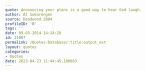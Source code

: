 ```yaml
---
quote: Announcing your plans is a good way to hear God laugh.
author: Al Swearengen
source: Deadwood 2004
profileID: '0'
tags: ''
date: 09-03-2014 14:24:28
id: 21067
permalink: /Quotes-Database/:title:output_ext
layout: quotes
categories:
- Quotes
date: 2023-04-23 11:44:45.180083
---
```

